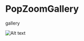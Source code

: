 # PopZoomGallery
gallery

![Alt text](https://github.com/chenqian2651489/PopZoomGallery/blob/master/Untitled.gif)
